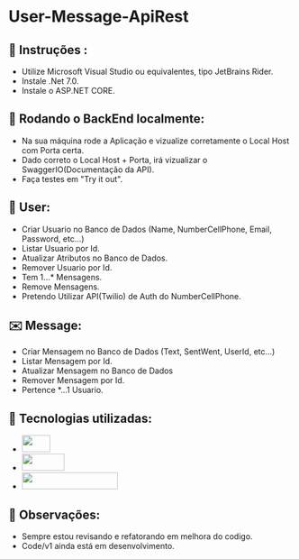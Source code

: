 # User-Message-ApiRest

## 📂 Instruções :
- Utilize Microsoft Visual Studio ou equivalentes, tipo JetBrains Rider.
- Instale .Net 7.0.
- Instale o ASP.NET CORE.

## 🚀 Rodando o BackEnd localmente:
- Na sua máquina rode a Aplicação e vizualize corretamente o Local Host com Porta certa.
- Dado correto o Local Host + Porta, irá vizualizar o SwaggerIO(Documentação da API).
- Faça testes em "Try it out".

## 🧑 User:
- Criar Usuario no Banco de Dados (Name, NumberCellPhone, Email, Password, etc...)
- Listar Usuario por Id.
- Atualizar Atributos no Banco de Dados.
- Remover Usuario por Id.
- Tem 1...* Mensagens.
- Remove Mensagens.
- Pretendo Utilizar API(Twilio) de Auth do NumberCellPhone.

## ✉️ Message:
- Criar Mensagem no Banco de Dados (Text, SentWent, UserId, etc...)
- Listar Mensagem por Id.
- Atualizar Mensagem no Banco de Dados
- Remover Mensagem por Id.
- Pertence *...1 Usuario.


## 🔧 Tecnologias utilizadas: 
- <img width="50" height="30" src ="https://img.shields.io/badge/C%23-239120?style=for-the-badge&logo=c-sharp&logoColor=white" />  
- <img width="75" height="30" src ="https://img.shields.io/badge/.NET-5C2D91?style=for-the-badge&logo=.net&logoColor=white" /> 
- <img width="170" height="30" src ="https://img.shields.io/badge/Microsoft_SQL_Server-CC2927?style=for-the-badge&logo=microsoft-sql-server&logoColor=white" /> 

## 📌 Observações:
- Sempre estou revisando e refatorando em melhora do codigo.
- Code/v1 ainda está em desenvolvimento.
